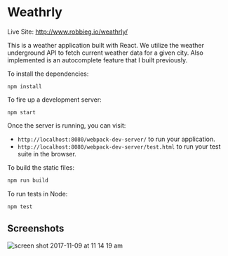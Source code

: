 # Weathrly

Live Site: http://www.robbieg.io/weathrly/

This is a weather application built with React.  We utilize the weather underground API to fetch current weather data for a given city.  Also implemented is an autocomplete feature that I built previously.

To install the dependencies:

```
npm install
```

To fire up a development server:

```
npm start
```

Once the server is running, you can visit:

* `http://localhost:8080/webpack-dev-server/` to run your application.
* `http://localhost:8080/webpack-dev-server/test.html` to run your test suite in the browser.

To build the static files:

```js
npm run build
```


To run tests in Node:

```js
npm test
```

## Screenshots

![screen shot 2017-11-09 at 11 14 19 am](https://user-images.githubusercontent.com/28495779/32622123-29d6768c-c53f-11e7-9ae3-bd8139aff400.png)
